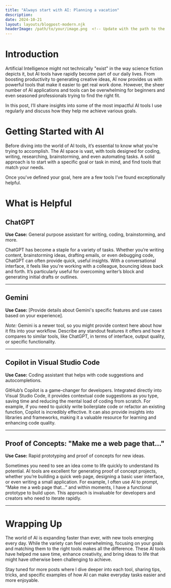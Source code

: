```yaml
---
title: "Always start with AI: Planning a vacation"
description: 
date: 2024-10-21
layout: layouts/blogpost-modern.njk
headerImage: /path/to/your/image.png  <!-- Update with the path to the header image -->
---
```


# Introduction

Artificial Intelligence might not technically "exist" in the way science fiction depicts it, but AI tools have rapidly become part of our daily lives. From boosting productivity to generating creative ideas, AI now provides us with powerful tools that make it easier to get real work done. However, the sheer number of AI applications and tools can be overwhelming for beginners and even seasoned professionals trying to find the right fit.

In this post, I’ll share insights into some of the most impactful AI tools I use regularly and discuss how they help me achieve various goals.

# Getting Started with AI

Before diving into the world of AI tools, it’s essential to know what you're trying to accomplish. The AI space is vast, with tools designed for coding, writing, researching, brainstorming, and even automating tasks. A solid approach is to start with a specific goal or task in mind, and find tools that match your needs.

Once you've defined your goal, here are a few tools I’ve found exceptionally helpful.

# What is Helpful

## ChatGPT
**Use Case:** General purpose assistant for writing, coding, brainstorming, and more.

ChatGPT has become a staple for a variety of tasks. Whether you’re writing content, brainstorming ideas, drafting emails, or even debugging code, ChatGPT can often provide quick, useful insights. With a conversational interface, it feels like you're working with a colleague, bouncing ideas back and forth. It’s particularly useful for overcoming writer’s block and generating initial drafts or outlines.

---

## Gemini
**Use Case:** [Provide details about Gemini's specific features and use cases based on your experience].

*Note:* Gemini is a newer tool, so you might provide context here about how it fits into your workflow. Describe any standout features it offers and how it compares to similar tools, like ChatGPT, in terms of interface, output quality, or specific functionality.

---

## Copilot in Visual Studio Code
**Use Case:** Coding assistant that helps with code suggestions and autocompletions.

GitHub’s Copilot is a game-changer for developers. Integrated directly into Visual Studio Code, it provides contextual code suggestions as you type, saving time and reducing the mental load of coding from scratch. For example, if you need to quickly write boilerplate code or refactor an existing function, Copilot is incredibly effective. It can also provide insights into libraries and frameworks, making it a valuable resource for learning and enhancing code quality.

---

## Proof of Concepts: "Make me a web page that..."
**Use Case:** Rapid prototyping and proof of concepts for new ideas.

Sometimes you need to see an idea come to life quickly to understand its potential. AI tools are excellent for generating proof of concept projects, whether you’re building a quick web page, designing a basic user interface, or even writing a small application. For example, I often use AI to prompt, “Make me a web page that…” and within moments, I have a functional prototype to build upon. This approach is invaluable for developers and creators who need to iterate rapidly.

---

# Wrapping Up

The world of AI is expanding faster than ever, with new tools emerging every day. While the variety can feel overwhelming, focusing on your goals and matching them to the right tools makes all the difference. These AI tools have helped me save time, enhance creativity, and bring ideas to life that might have otherwise been challenging to achieve.

Stay tuned for more posts where I dive deeper into each tool, sharing tips, tricks, and specific examples of how AI can make everyday tasks easier and more enjoyable.